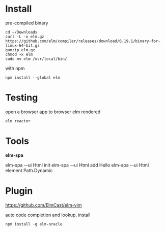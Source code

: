 
# Install

pre-compiled binary 

    cd ~/Downloads
    curl -L -o elm.gz https://github.com/elm/compiler/releases/download/0.19.1/binary-for-linux-64-bit.gz
    gunzip elm.gz
    chmod +x elm
    sudo mv elm /usr/local/bin/

with npm 

    npm install --global elm

# Testing

open a browser app to browser elm rendered

    elm reactor

# Tools

**elm-spa**

elm-spa --ui Html init
elm-spa --ui Html add Hello
elm-spa --ui Html element Path.Dynamic

# Plugin

https://github.com/ElmCast/elm-vim

auto code completion and lookup, install

    npm install -g elm-oracle

